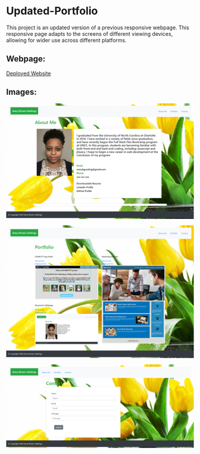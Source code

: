# Updated-Portfolio

This project is an updated version of a previous responsive webpage. This responsive page adapts to the screens of different viewing devices, allowing for wider use across different platforms. 

## Webpage:
[Deployed Website](https://averyjbrown2.github.io/Updated-Portfolio/)


## Images:
![deployed site](./Assets/Image7.png)

![deployed site](./Assets/Image8.png)

![deployed site](./Assets/Image9.png)



